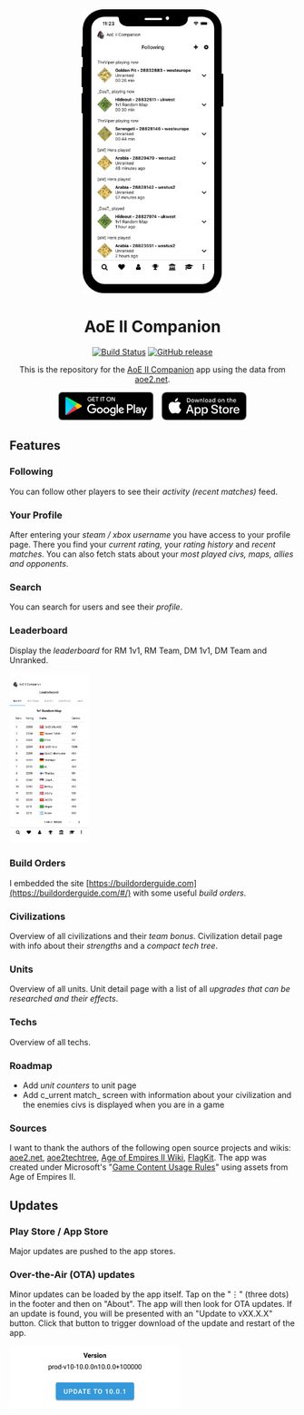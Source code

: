 
<div align="center">
  
<img src="/website/public/ios-shot.png" height="500">

# AoE II Companion

[![Build Status](https://travis-ci.org/denniske/aoe2companion.svg?branch=master)](https://travis-ci.org/denniske/aoe2companion)
[![GitHub release](https://img.shields.io/github/tag/denniske/aoe2companion.svg)](https://GitHub.com/denniske/aoe2companion/tags/)

This is the repository for the [AoE II Companion](https://aoe2companion.com/) app using the data from [aoe2.net](https://aoe2.net).

<a href="https://play.google.com/store/apps/details?id=com.aoe2companion"><img src="/website/public/app-button-play-store.png" height="50"></a> <a href="https://apps.apple.com/app/id1518463195"><img src="/website/public/app-button-app-store.png" height="50"></a>

</div>

## Features

### Following

You can follow other players to see their _activity (recent matches)_ feed.

### Your Profile

After entering your _steam / xbox username_ you have access to your profile page. There you find your _current rating,_ your _rating history_ and _recent matches_. You can also fetch stats about your _most played civs, maps, allies and opponents_.

### Search

You can search for users and see their _profile_.

### Leaderboard

Display the _leaderboard_ for RM 1v1, RM Team, DM 1v1, DM Team and Unranked.

<img src="/tools/screenshots/ios/screen-5.jpg" height="300">


### Build Orders

I embedded the site [https://buildorderguide.com](https://buildorderguide.com/#/) with some useful _build orders_.

### Civilizations

Overview of all civilizations and their _team bonus_. Civilization detail page with info about their _strengths_ and a _compact tech tree_.

### Units

Overview of all units. Unit detail page with a list of all _upgrades that can be researched and their effects_.

### Techs

Overview of all techs.

### Roadmap

- Add _unit counters_ to unit page  
- Add c_urrent match_ screen with information about your civilization and the enemies civs is displayed when you are in a game

### Sources

I want to thank the authors of the following open source projects and wikis: [aoe2.net](https://aoe2.net), [aoe2techtree](https://github.com/SiegeEngineers/aoe2techtree), [Age of Empires II Wiki](https://ageofempires.fandom.com/wiki/Age_of_Empires_II:Portal), [FlagKit](https://github.com/madebybowtie/FlagKit). The app was created under Microsoft's "[Game Content Usage Rules](https://www.xbox.com/en-us/developers/rules)" using assets from Age of Empires II.


## Updates

### Play Store / App Store

Major updates are pushed to the app stores.


### Over-the-Air (OTA) updates

Minor updates can be loaded by the app itself. Tap on the "⋮" (three dots) in the footer and then on "About". The app will then look for OTA updates. If an update is found, you will be presented with an "Update to vXX.X.X" button. Click that button to trigger download of the update and restart of the app.

<img src="/tools/docs/update.png" height="110">
